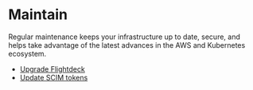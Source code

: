 # Maintain

Regular maintenance keeps your infrastructure up to date, secure, and
helps take advantage of the latest advances in the AWS and Kubernetes
ecosystem.

  - [Upgrade Flightdeck](./maintain/upgrade-flightdeck.md)
  - [Update SCIM tokens](./maintain/update-scim-tokens.md)
